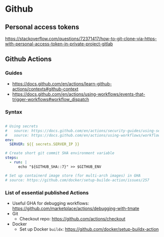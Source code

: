 # Github

## Personal access tokens
https://stackoverflow.com/questions/72371417/how-to-git-clone-via-https-with-personal-access-token-in-private-project-gitlab

## Github Actions

### Guides
- https://docs.github.com/en/actions/learn-github-actions/contexts#github-context
- https://docs.github.com/en/actions/using-workflows/events-that-trigger-workflows#workflow_dispatch

### Syntax
```yaml

# Using secrets
#   source: https://docs.github.com/en/actions/security-guides/using-secrets-in-github-actions
#   source: https://docs.github.com/en/actions/using-workflows/workflow-syntax-for-github-actions#jobsjob_idstepsenv
env:
  SERVER: ${{ secrets.SERVER_IP }}

# Create short git commit SHA environment variable
steps: 
  - run: |
      echo "${GITHUB_SHA::7}" >> $GITHUB_ENV

# Set up containerd image store (for multi-arch images) in GHA
# source: https://github.com/docker/setup-buildx-action/issues/257
```

### List of essential published Actions
- Useful GHA for debugging workflows: https://github.com/marketplace/actions/debugging-with-tmate
- Git
    - Checkout repo: https://github.com/actions/checkout
- Docker
    - Set up Docker `buildx`: https://github.com/docker/setup-buildx-action

